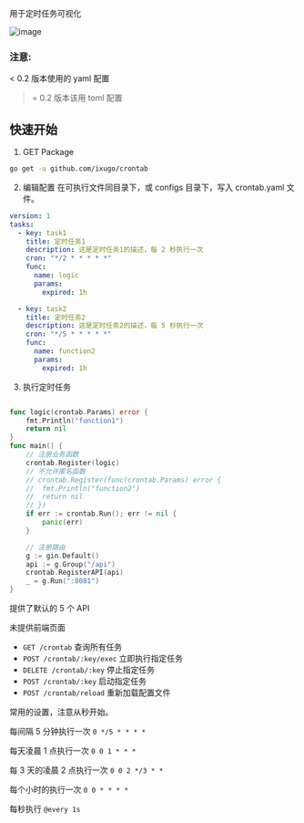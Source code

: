 用于定时任务可视化

![image](http://img.golang.space/img-1703425476111.png)

### 注意:
< 0.2 版本使用的 yaml 配置
>= 0.2 版本该用 toml 配置

## 快速开始

1. GET Package
```bash
go get -u github.com/ixugo/crontab
```

2. 编辑配置
在可执行文件同目录下，或 configs 目录下，写入 crontab.yaml 文件。
```yaml
version: 1
tasks:
  - key: task1
    title: 定时任务1
    description: 这是定时任务1的描述，每 2 秒执行一次
    cron: "*/2 * * * * *"
    func:
      name: logic
      params:
        expired: 1h

  - key: task2
    title: 定时任务2
    description: 这是定时任务2的描述，每 5 秒执行一次
    cron: "*/5 * * * * *"
    func:
      name: function2
      params:
        expired: 1h
```

3. 执行定时任务
```go

func logic(crontab.Params) error {
	fmt.Println("function1")
	return nil
}
func main() {
	// 注册业务函数
	crontab.Register(logic)
	// 不允许匿名函数
	// crontab.Register(func(crontab.Params) error {
	// 	fmt.Println("function2")
	// 	return nil
	// })
	if err := crontab.Run(); err != nil {
		panic(err)
	}

	// 注册路由
	g := gin.Default()
	api := g.Group("/api")
	crontab.RegisterAPI(api)
	_ = g.Run(":8081")
}
```

提供了默认的 5 个 API

未提供前端页面

+ `GET /crontab`  查询所有任务
+ `POST /crontab/:key/exec` 立即执行指定任务
+ `DELETE /crontab/:key` 停止指定任务
+ `POST /crontab/:key` 启动指定任务
+ `POST /crontab/reload` 重新加载配置文件


常用的设置，注意从秒开始。

每间隔 5 分钟执行一次 `0 */5 * * * *`

每天凌晨 1 点执行一次 `0 0 1 * * *`

每 3 天的凌晨 2 点执行一次 `0 0 2 */3 * *`

每个小时的执行一次 `0 0 * * * *`

每秒执行 `@every 1s`
